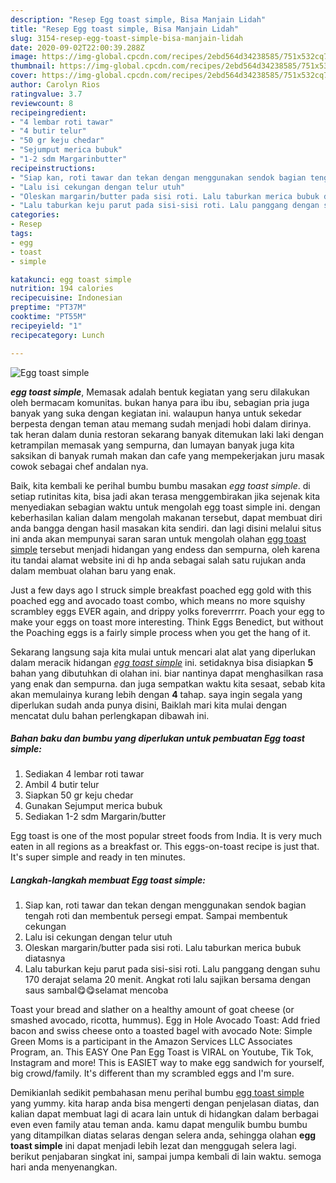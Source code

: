 ```yaml
---
description: "Resep Egg toast simple, Bisa Manjain Lidah"
title: "Resep Egg toast simple, Bisa Manjain Lidah"
slug: 3154-resep-egg-toast-simple-bisa-manjain-lidah
date: 2020-09-02T22:00:39.288Z
image: https://img-global.cpcdn.com/recipes/2ebd564d34238585/751x532cq70/egg-toast-simple-foto-resep-utama.jpg
thumbnail: https://img-global.cpcdn.com/recipes/2ebd564d34238585/751x532cq70/egg-toast-simple-foto-resep-utama.jpg
cover: https://img-global.cpcdn.com/recipes/2ebd564d34238585/751x532cq70/egg-toast-simple-foto-resep-utama.jpg
author: Carolyn Rios
ratingvalue: 3.7
reviewcount: 8
recipeingredient:
- "4 lembar roti tawar"
- "4 butir telur"
- "50 gr keju chedar"
- "Sejumput merica bubuk"
- "1-2 sdm Margarinbutter"
recipeinstructions:
- "Siap kan, roti tawar dan tekan dengan menggunakan sendok bagian tengah roti dan membentuk persegi empat. Sampai membentuk cekungan"
- "Lalu isi cekungan dengan telur utuh"
- "Oleskan margarin/butter pada sisi roti. Lalu taburkan merica bubuk diatasnya"
- "Lalu taburkan keju parut pada sisi-sisi roti. Lalu panggang dengan suhu 170 derajat selama 20 menit. Angkat roti lalu sajikan bersama dengan saus sambal😋😋selamat mencoba"
categories:
- Resep
tags:
- egg
- toast
- simple

katakunci: egg toast simple 
nutrition: 194 calories
recipecuisine: Indonesian
preptime: "PT37M"
cooktime: "PT55M"
recipeyield: "1"
recipecategory: Lunch

---
```



![Egg toast simple](https://img-global.cpcdn.com/recipes/2ebd564d34238585/751x532cq70/egg-toast-simple-foto-resep-utama.jpg)

<b><i>egg toast simple</i></b>, Memasak adalah bentuk kegiatan yang seru dilakukan oleh bermacam komunitas. bukan hanya para ibu ibu, sebagian pria juga banyak yang suka dengan kegiatan ini. walaupun hanya untuk sekedar berpesta dengan teman atau memang sudah menjadi hobi dalam dirinya. tak heran dalam dunia restoran sekarang banyak ditemukan laki laki dengan ketrampilan memasak yang sempurna, dan lumayan banyak juga kita saksikan di banyak rumah makan dan cafe yang mempekerjakan juru masak cowok sebagai chef andalan nya.

Baik, kita kembali ke perihal bumbu bumbu masakan <i>egg toast simple</i>. di setiap rutinitas kita, bisa jadi akan terasa menggembirakan jika sejenak kita menyediakan sebagian waktu untuk mengolah egg toast simple ini. dengan keberhasilan kalian dalam mengolah makanan tersebut, dapat membuat diri anda bangga dengan hasil masakan kita sendiri. dan lagi disini melalui situs ini anda akan mempunyai saran saran untuk mengolah olahan <u>egg toast simple</u> tersebut menjadi hidangan yang endess dan sempurna, oleh karena itu tandai alamat website ini di hp anda sebagai salah satu rujukan anda dalam membuat olahan baru yang enak.

Just a few days ago I struck simple breakfast poached egg gold with this poached egg and avocado toast combo, which means no more squishy scrambley eggs EVER again, and drippy yolks foreverrrrr. Poach your egg to make your eggs on toast more interesting. Think Eggs Benedict, but without the Poaching eggs is a fairly simple process when you get the hang of it.


Sekarang langsung saja kita mulai untuk mencari alat alat yang diperlukan dalam meracik hidangan <u><i>egg toast simple</i></u> ini. setidaknya bisa disiapkan <b>5</b> bahan yang dibutuhkan di olahan ini. biar nantinya dapat menghasilkan rasa yang enak dan sempurna. dan juga sempatkan waktu kita sesaat, sebab kita akan memulainya kurang lebih dengan <b>4</b> tahap. saya ingin segala yang diperlukan sudah anda punya disini, Baiklah mari kita mulai dengan mencatat dulu bahan perlengkapan dibawah ini.

<!--inarticleads1-->

##### Bahan baku dan bumbu yang diperlukan untuk pembuatan Egg toast simple:

1. Sediakan 4 lembar roti tawar
1. Ambil 4 butir telur
1. Siapkan 50 gr keju chedar
1. Gunakan Sejumput merica bubuk
1. Sediakan 1-2 sdm Margarin/butter


Egg toast is one of the most popular street foods from India. It is very much eaten in all regions as a breakfast or. This eggs-on-toast recipe is just that. It&#39;s super simple and ready in ten minutes. 

<!--inarticleads2-->

##### Langkah-langkah membuat Egg toast simple:

1. Siap kan, roti tawar dan tekan dengan menggunakan sendok bagian tengah roti dan membentuk persegi empat. Sampai membentuk cekungan
1. Lalu isi cekungan dengan telur utuh
1. Oleskan margarin/butter pada sisi roti. Lalu taburkan merica bubuk diatasnya
1. Lalu taburkan keju parut pada sisi-sisi roti. Lalu panggang dengan suhu 170 derajat selama 20 menit. Angkat roti lalu sajikan bersama dengan saus sambal😋😋selamat mencoba


Toast your bread and slather on a healthy amount of goat cheese (or smashed avocado, ricotta, hummus). Egg in Hole Avocado Toast: Add fried bacon and swiss cheese onto a toasted bagel with avocado Note: Simple Green Moms is a participant in the Amazon Services LLC Associates Program, an. This EASY One Pan Egg Toast is VIRAL on Youtube, Tik Tok, Instagram and more! This is EASIET way to make egg sandwich for yourself, big crowd/family. It&#39;s different than my scrambled eggs and I&#39;m sure. 

Demikianlah sedikit pembahasan menu perihal bumbu <u>egg toast simple</u> yang yummy. kita harap anda bisa mengerti dengan penjelasan diatas, dan kalian dapat membuat lagi di acara lain untuk di hidangkan dalam berbagai even even family atau teman anda. kamu dapat mengulik bumbu bumbu yang ditampilkan diatas selaras dengan selera anda, sehingga olahan <b>egg toast simple</b> ini dapat menjadi lebih lezat dan menggugah selera lagi. berikut penjabaran singkat ini, sampai jumpa kembali di lain waktu. semoga hari anda menyenangkan.
